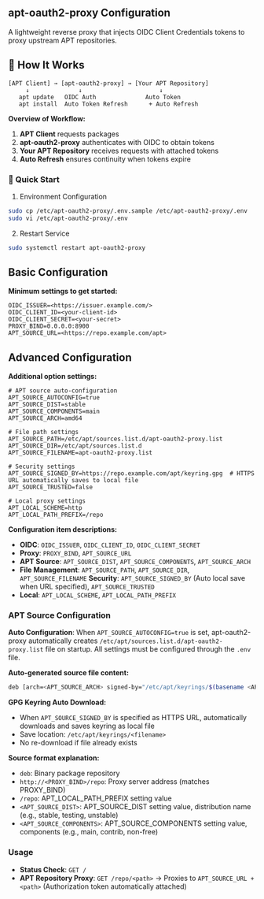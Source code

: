 ## apt-oauth2-proxy Configuration

A lightweight reverse proxy that injects OIDC Client Credentials tokens to proxy upstream APT repositories.

## 🔄 How It Works

```
[APT Client] → [apt-oauth2-proxy] → [Your APT Repository]
     ↓              ↓                      ↓
   apt update   OIDC Auth              Auto Token
   apt install  Auto Token Refresh      + Auto Refresh
```

**Overview of Workflow:**
1. **APT Client** requests packages
2. **apt-oauth2-proxy** authenticates with OIDC to obtain tokens
3. **Your APT Repository** receives requests with attached tokens
4. **Auto Refresh** ensures continuity when tokens expire

### 🚀 Quick Start

1) Environment Configuration
```bash
sudo cp /etc/apt-oauth2-proxy/.env.sample /etc/apt-oauth2-proxy/.env
sudo vi /etc/apt-oauth2-proxy/.env
```

2) Restart Service
```bash
sudo systemctl restart apt-oauth2-proxy
```

## Basic Configuration

**Minimum settings to get started:**
```dotenv
OIDC_ISSUER=<https://issuer.example.com/>
OIDC_CLIENT_ID=<your-client-id>
OIDC_CLIENT_SECRET=<your-secret>
PROXY_BIND=0.0.0.0:8900
APT_SOURCE_URL=<https://repo.example.com/apt>
```

## Advanced Configuration

**Additional option settings:**
```dotenv
# APT source auto-configuration
APT_SOURCE_AUTOCONFIG=true
APT_SOURCE_DIST=stable
APT_SOURCE_COMPONENTS=main
APT_SOURCE_ARCH=amd64

# File path settings
APT_SOURCE_PATH=/etc/apt/sources.list.d/apt-oauth2-proxy.list
APT_SOURCE_DIR=/etc/apt/sources.list.d
APT_SOURCE_FILENAME=apt-oauth2-proxy.list

# Security settings
APT_SOURCE_SIGNED_BY=https://repo.example.com/apt/keyring.gpg  # HTTPS URL automatically saves to local file
APT_SOURCE_TRUSTED=false

# Local proxy settings
APT_LOCAL_SCHEME=http
APT_LOCAL_PATH_PREFIX=/repo
```

**Configuration item descriptions:**
- **OIDC**: `OIDC_ISSUER`, `OIDC_CLIENT_ID`, `OIDC_CLIENT_SECRET`
- **Proxy**: `PROXY_BIND`, `APT_SOURCE_URL`
- **APT Source**: `APT_SOURCE_DIST`, `APT_SOURCE_COMPONENTS`, `APT_SOURCE_ARCH`
- **File Management**: `APT_SOURCE_PATH`, `APT_SOURCE_DIR`, `APT_SOURCE_FILENAME`
 **Security**: `APT_SOURCE_SIGNED_BY` (Auto local save when URL specified), `APT_SOURCE_TRUSTED`
- **Local**: `APT_LOCAL_SCHEME`, `APT_LOCAL_PATH_PREFIX`

### APT Source Configuration

**Auto Configuration**: When `APT_SOURCE_AUTOCONFIG=true` is set, apt-oauth2-proxy automatically creates `/etc/apt/sources.list.d/apt-oauth2-proxy.list` file on startup. All settings must be configured through the `.env` file.

**Auto-generated source file content:**
```bash
deb [arch=<APT_SOURCE_ARCH> signed-by="/etc/apt/keyrings/$(basename <APT_SOURCE_SIGNED_BY>)"] http://<PROXY_BIND>/repo <APT_SOURCE_DIST> <APT_SOURCE_COMPONENTS>
```

**GPG Keyring Auto Download:**
- When `APT_SOURCE_SIGNED_BY` is specified as HTTPS URL, automatically downloads and saves keyring as local file
- Save location: `/etc/apt/keyrings/<filename>`
- No re-download if file already exists

**Source format explanation:**
- `deb`: Binary package repository
- `http://<PROXY_BIND>/repo`: Proxy server address (matches PROXY_BIND)
- `/repo`: APT_LOCAL_PATH_PREFIX setting value
- `<APT_SOURCE_DIST>`: APT_SOURCE_DIST setting value, distribution name (e.g., stable, testing, unstable)
- `<APT_SOURCE_COMPONENTS>`: APT_SOURCE_COMPONENTS setting value, components (e.g., main, contrib, non-free)

### Usage

- **Status Check**: `GET /`
- **APT Repository Proxy**: `GET /repo/<path>` → Proxies to `APT_SOURCE_URL + <path>` (Authorization token automatically attached)
